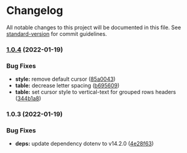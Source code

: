 # Changelog

All notable changes to this project will be documented in this file. See [standard-version](https://github.com/conventional-changelog/standard-version) for commit guidelines.

### [1.0.4](https://github.com/freddy38510/wapes-bal-system/compare/v1.0.3...v1.0.4) (2022-01-19)


### Bug Fixes

* **style:** remove default cursor ([85a0043](https://github.com/freddy38510/wapes-bal-system/commit/85a0043d4a24883d3d6e2b5682f8f16d531ffc59))
* **table:** decrease letter spacing ([b695609](https://github.com/freddy38510/wapes-bal-system/commit/b6956099906bde47a9193ca51faf9dc487d5645c))
* **table:** set cursor style to vertical-text for grouped rows headers ([344b1a8](https://github.com/freddy38510/wapes-bal-system/commit/344b1a8065c2646a6bb9bf291b20c1481c763402))

### 1.0.3 (2022-01-19)


### Bug Fixes

* **deps:** update dependency dotenv to v14.2.0 ([4e28f63](https://github.com/freddy38510/wapes-bal-system/commit/4e28f6312735490b674bedbb51117608932a8d80))
